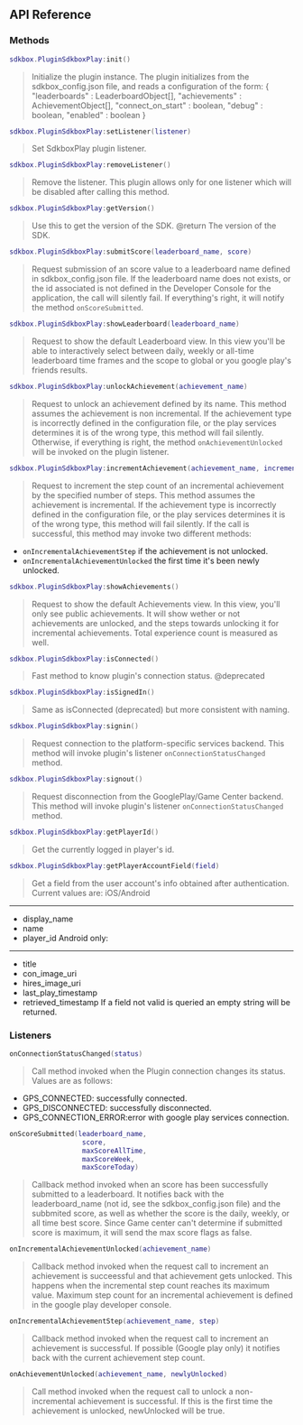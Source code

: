 ## API Reference

### Methods
```lua
sdkbox.PluginSdkboxPlay:init()
```
> Initialize the plugin instance.
The plugin initializes from the sdkbox_config.json file, and reads a configuration of the form:
{
    "leaderboards"     : LeaderboardObject[],
    "achievements"     : AchievementObject[],
    "connect_on_start" : boolean,
    "debug"            : boolean,
    "enabled"          : boolean
}

```lua
sdkbox.PluginSdkboxPlay:setListener(listener)
```
> Set SdkboxPlay plugin listener.

```lua
sdkbox.PluginSdkboxPlay:removeListener()
```
> Remove the listener.
This plugin allows only for one listener which will be disabled after calling this method.

```lua
sdkbox.PluginSdkboxPlay:getVersion()
```
> Use this to get the version of the SDK.
@return The version of the SDK.

```lua
sdkbox.PluginSdkboxPlay:submitScore(leaderboard_name, score)
```
> Request submission of an score value to a leaderboard name defined in sdkbox_config.json file.
If the leaderboard name does not exists, or the id associated is not defined in the Developer Console for the application,
the call will silently fail.
If everything's right, it will notify the method <code>onScoreSubmitted</code>.

```lua
sdkbox.PluginSdkboxPlay:showLeaderboard(leaderboard_name)
```
> Request to show the default Leaderboard view.
In this view you'll be able to interactively select between daily, weekly or all-time leaderboard time frames and the scope
to global or you google play's friends results.

```lua
sdkbox.PluginSdkboxPlay:unlockAchievement(achievement_name)
```
> Request to unlock an achievement defined by its name.
This method assumes the achievement is non incremental.
If the achievement type is incorrectly defined in the configuration file, or the play services determines it is of the wrong type,
this method will fail silently.
Otherwise, if everything is right, the method <code>onAchievementUnlocked</code> will be invoked on the plugin listener.

```lua
sdkbox.PluginSdkboxPlay:incrementAchievement(achievement_name, increment)
```
> Request to increment the step count of an incremental achievement by the specified number of steps.
This method assumes the achievement is incremental.
If the achievement type is incorrectly defined in the configuration file, or the play services determines it is of the wrong type,
this method will fail silently.
If the call is successful, this method may invoke two different methods:
  + <code>onIncrementalAchievementStep</code> if the achievement is not unlocked.
  + <code>onIncrementalAchievementUnlocked</code> the first time it's been newly unlocked.

```lua
sdkbox.PluginSdkboxPlay:showAchievements()
```
> Request to show the default Achievements view.
In this view, you'll only see public achievements.
It will show wether or not achievements are unlocked, and the steps towards unlocking it for incremental achievements.
Total experience count is measured as well.

```lua
sdkbox.PluginSdkboxPlay:isConnected()
```
> Fast method to know plugin's connection status.
@deprecated

```lua
sdkbox.PluginSdkboxPlay:isSignedIn()
```
> Same as isConnected (deprecated) but more consistent with naming.

```lua
sdkbox.PluginSdkboxPlay:signin()
```
> Request connection to the platform-specific services backend.
This method will invoke plugin's listener <code>onConnectionStatusChanged</code> method.

```lua
sdkbox.PluginSdkboxPlay:signout()
```
> Request disconnection from the GooglePlay/Game Center backend.
This method will invoke plugin's listener <code>onConnectionStatusChanged</code> method.

```lua
sdkbox.PluginSdkboxPlay:getPlayerId()
```
> Get the currently logged in player's id.

```lua
sdkbox.PluginSdkboxPlay:getPlayerAccountField(field)
```
> Get a field from the user account's info obtained after authentication.
Current values are:
iOS/Android
-----------
  + display_name
  + name
  + player_id
Android only:
-------------------
  + title
  + con_image_uri
  + hires_image_uri
  + last_play_timestamp
  + retrieved_timestamp
If a field not valid is queried an empty string will be returned.


### Listeners
```lua
onConnectionStatusChanged(status)
```
> Call method invoked when the Plugin connection changes its status.
Values are as follows:
  + GPS_CONNECTED:       successfully connected.
  + GPS_DISCONNECTED:    successfully disconnected.
  + GPS_CONNECTION_ERROR:error with google play services connection.

```lua
onScoreSubmitted(leaderboard_name,
                  score,
                  maxScoreAllTime,
                  maxScoreWeek,
                  maxScoreToday)
```
> Callback method invoked when an score has been successfully submitted to a leaderboard.
It notifies back with the leaderboard_name (not id, see the sdkbox_config.json file) and the
subbmited score, as well as whether the score is the daily, weekly, or all time best score.
Since Game center can't determine if submitted score is maximum, it will send the max score flags as false.

```lua
onIncrementalAchievementUnlocked(achievement_name)
```
> Callback method invoked when the request call to increment an achievement is succeessful and
that achievement gets unlocked. This happens when the incremental step count reaches its maximum value. 
Maximum step count for an incremental achievement is defined in the google play developer console.

```lua
onIncrementalAchievementStep(achievement_name, step)
```
> Callback method invoked when the request call to increment an achievement is successful.
If possible (Google play only) it notifies back with the current achievement step count.

```lua
onAchievementUnlocked(achievement_name, newlyUnlocked)
```
> Call method invoked when the request call to unlock a non-incremental achievement is successful.
If this is the first time the achievement is unlocked, newUnlocked will be true.


